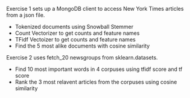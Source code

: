 Exercise 1 sets up a MongoDB client to access New York Times articles from a json file.
  * Tokenized documents using Snowball Stemmer
  * Count Vectorizer to get counts and feature names
  * TFidf Vectoizer to get counts and feature names
  * Find the 5 most alike documents with cosine similarity

Exercise 2 uses fetch_20 newsgroups from sklearn.datasets.
  * Find 10 most important words in 4 corpuses using tfidf score and tf score
  * Rank the 3 most relavent articles from the corpuses using cosine similarity
